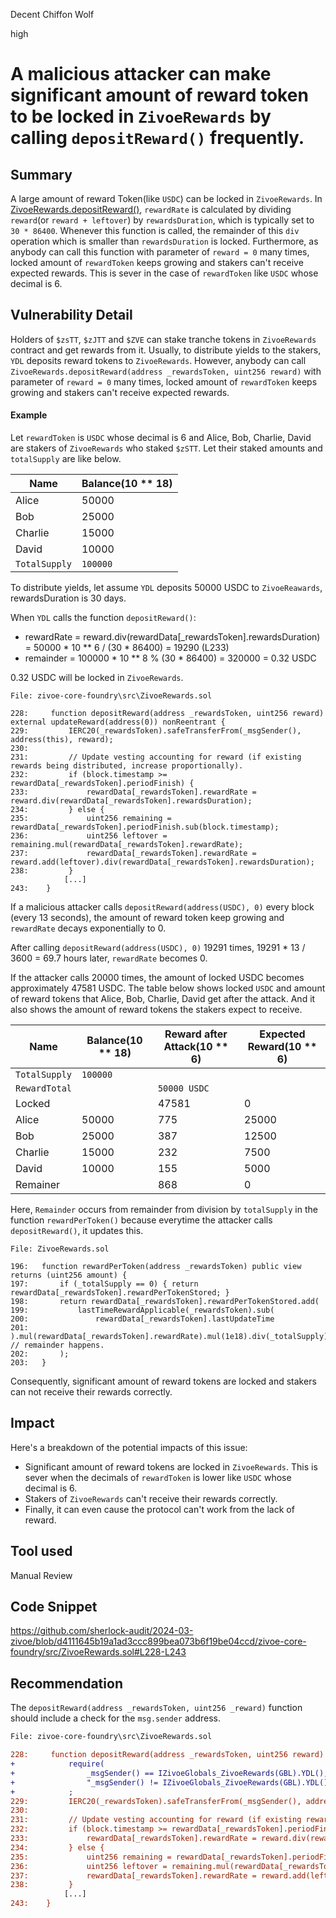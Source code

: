 Decent Chiffon Wolf

high

# A malicious attacker can make significant amount of reward token to be locked in `ZivoeRewards` by calling `depositReward()` frequently.

## Summary

A large amount of reward Token(like `USDC`) can be locked in `ZivoeRewards`. In [ZivoeRewards.depositReward()](https://github.com/sherlock-audit/2024-03-zivoe/blob/d4111645b19a1ad3ccc899bea073b6f19be04ccd/zivoe-core-foundry/src/ZivoeRewards.sol#L228C5-L243C6), `rewardRate` is calculated by dividing `reward`(or `reward + leftover`) by  `rewardsDuration`, which is typically set to `30 * 86400`.  Whenever this function is called, the remainder of this `div` operation which is smaller than  `rewardsDuration`  is locked. Furthermore, as anybody can call this function with parameter of `reward = 0` many times, locked amount of    `rewardToken` keeps growing and stakers can't receive expected rewards.  This is sever in the case of `rewardToken` like `USDC` whose decimal is 6.

## Vulnerability Detail

Holders of `$zsTT`, `$zJTT` and `$ZVE` can stake tranche tokens in `ZivoeRewards` contract and get rewards from it. Usually, to distribute yields to the stakers, `YDL` deposits reward tokens to `ZivoeRewards`. However, anybody can call `ZivoeRewards.depositReward(address _rewardsToken, uint256 reward)` with parameter of `reward = 0` many times, locked amount of `rewardToken` keeps growing and stakers can't receive expected rewards.

#### Example
Let `rewardToken` is `USDC` whose decimal is 6 and Alice, Bob, Charlie, David are stakers of `ZivoeRewards` who staked `$zSTT`. Let their staked amounts and `totalSupply` are like below.

| Name| Balance(10 ** 18) |
| --------- | -------- |
| Alice| 50000 |
| Bob| 25000 |
| Charlie| 15000 |
| David| 10000 |
| `TotalSupply` | `100000` |

To distribute yields, let assume `YDL` deposits 50000 USDC to `ZivoeReawards`, rewardsDuration is 30 days.

When `YDL` calls the function `depositReward()`:
- rewardRate = reward.div(rewardData[_rewardsToken].rewardsDuration) = 50000 * 10 ** 6 / (30 * 86400) = 19290 (L233)
- remainder = 100000 * 10 ** 8 % (30 * 86400) = 320000 = 0.32 USDC

0.32 USDC will be locked in `ZivoeRewards`.
```solidity
File: zivoe-core-foundry\src\ZivoeRewards.sol

228:     function depositReward(address _rewardsToken, uint256 reward) external updateReward(address(0)) nonReentrant {
229:         IERC20(_rewardsToken).safeTransferFrom(_msgSender(), address(this), reward);
230: 
231:         // Update vesting accounting for reward (if existing rewards being distributed, increase proportionally).
232:         if (block.timestamp >= rewardData[_rewardsToken].periodFinish) {
233:             rewardData[_rewardsToken].rewardRate = reward.div(rewardData[_rewardsToken].rewardsDuration);
234:         } else {
235:             uint256 remaining = rewardData[_rewardsToken].periodFinish.sub(block.timestamp);
236:             uint256 leftover = remaining.mul(rewardData[_rewardsToken].rewardRate);
237:             rewardData[_rewardsToken].rewardRate = reward.add(leftover).div(rewardData[_rewardsToken].rewardsDuration);
238:         }
            [...]    
243:    }
```
If a malicious attacker calls `depositReward(address(USDC), 0)` every block (every 13 seconds), the amount of reward token keep growing and `rewardRate` decays exponentially to 0. 

After calling `depositReward(address(USDC), 0)` 19291 times, 19291 * 13 / 3600 = 69.7 hours later, `rewardRate` becomes 0.

If the attacker calls 20000 times, the amount of locked USDC becomes approximately 47581 USDC.
The table below shows locked `USDC` and amount of reward tokens that Alice, Bob, Charlie, David get after the attack. And it also shows the amount of reward tokens the stakers expect to receive.

| Name| Balance(10 ** 18)| Reward after Attack(10 ** 6) | Expected Reward(10 ** 6) |
| --------- | -------- | -------- | -------- |
| `TotalSupply` | `100000` | | | 
| `RewardTotal`|  | `50000 USDC` | |
| Locked|  | 47581 | 0 |
| Alice| 50000 | 775 | 25000  |
| Bob| 25000 | 387 | 12500  |
| Charlie| 15000 | 232 |7500  |
| David| 10000 | 155 |5000  |
| Remainer|  | 868 | 0  |

Here, `Remainder` occurs from remainder from division by `totalSupply` in the function `rewardPerToken()` because everytime the attacker calls `depositReward()`, it updates this.

```solidity
File: ZivoeRewards.sol

196:   function rewardPerToken(address _rewardsToken) public view returns (uint256 amount) {
197:       if (_totalSupply == 0) { return rewardData[_rewardsToken].rewardPerTokenStored; }
198:       return rewardData[_rewardsToken].rewardPerTokenStored.add(
199:           lastTimeRewardApplicable(_rewardsToken).sub(
200:               rewardData[_rewardsToken].lastUpdateTime
201:           ).mul(rewardData[_rewardsToken].rewardRate).mul(1e18).div(_totalSupply) // remainder happens.
202:       );
203:   }
```

Consequently, significant amount of reward tokens are locked and stakers can not receive their rewards correctly.

## Impact
Here's a breakdown of the potential impacts of this issue:
- Significant amount of reward tokens are locked in `ZivoeRewards`. This is sever when the decimals of `rewardToken` is lower like `USDC` whose decimal is 6.
- Stakers of `ZivoeRewards` can't receive their rewards correctly.
- Finally, it can even cause the protocol can't work from the lack of reward.
## Tool used

Manual Review

## Code Snippet
https://github.com/sherlock-audit/2024-03-zivoe/blob/d4111645b19a1ad3ccc899bea073b6f19be04ccd/zivoe-core-foundry/src/ZivoeRewards.sol#L228-L243

## Recommendation

The `depositReward(address _rewardsToken, uint256 _reward)` function should include a check for the `msg.sender` address.

```diff
File: zivoe-core-foundry\src\ZivoeRewards.sol

228:     function depositReward(address _rewardsToken, uint256 reward) external updateReward(address(0)) nonReentrant {
+            require(
+                _msgSender() == IZivoeGlobals_ZivoeRewards(GBL).YDL(), 
+                "_msgSender() != IZivoeGlobals_ZivoeRewards(GBL).YDL()")
+            ;
229:         IERC20(_rewardsToken).safeTransferFrom(_msgSender(), address(this), reward);
230:        
231:         // Update vesting accounting for reward (if existing rewards being distributed, increase proportionally).
232:         if (block.timestamp >= rewardData[_rewardsToken].periodFinish) {
233:             rewardData[_rewardsToken].rewardRate = reward.div(rewardData[_rewardsToken].rewardsDuration);
234:         } else {
235:             uint256 remaining = rewardData[_rewardsToken].periodFinish.sub(block.timestamp);
236:             uint256 leftover = remaining.mul(rewardData[_rewardsToken].rewardRate);
237:             rewardData[_rewardsToken].rewardRate = reward.add(leftover).div(rewardData[_rewardsToken].rewardsDuration);
238:         }
            [...]    
243:    }
```